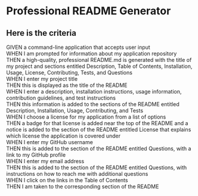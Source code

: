 # Professional README Generator 

## Here is the criteria 
GIVEN a command-line application that accepts user input </br>
WHEN I am prompted for information about my application repository</br>
THEN a high-quality, professional README.md is generated with the title of my project and sections entitled Description, Table of Contents, Installation, Usage, License, Contributing, Tests, and Questions</br>
WHEN I enter my project title</br>
THEN this is displayed as the title of the README</br>
WHEN I enter a description, installation instructions, usage information, contribution guidelines, and test instructions</br>
THEN this information is added to the sections of the README entitled Description, Installation, Usage, Contributing, and Tests</br>
WHEN I choose a license for my application from a list of options</br>
THEN a badge for that license is added near the top of the README and a notice is added to the section of the README entitled License that explains which license the application is covered under</br>
WHEN I enter my GitHub username</br>
THEN this is added to the section of the README entitled Questions, with a link to my GitHub profile</br>
WHEN I enter my email address</br>
THEN this is added to the section of the README entitled Questions, with instructions on how to reach me with additional questions</br>
WHEN I click on the links in the Table of Contents</br>
THEN I am taken to the corresponding section of the README



